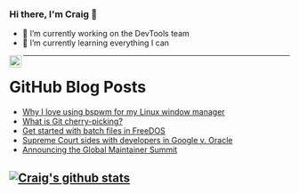 ### Hi there, I'm Craig 👋

<!--
**CraigTeelFugro/CraigTeelFugro** is a ✨ _special_ ✨ repository because its `README.md` (this file) appears on your GitHub profile.

Here are some ideas to get you started:
-->

- 🔭 I’m currently working on the DevTools team
- 🌱 I’m currently learning everything I can

[<img align="left" alt="Craig Teel | LinkedIn" width="22px" src="https://cdn.jsdelivr.net/npm/simple-icons@v3/icons/linkedin.svg" />][linkedin]

---

# GitHub Blog Posts

<!-- BLOG-POST-LIST:START -->
- [Why I love using bspwm for my Linux window manager](https://opensource.com/article/21/4/bspwm-linux)
- [What is Git cherry-picking?](https://opensource.com/article/21/4/cherry-picking-git)
- [Get started with batch files in FreeDOS](https://opensource.com/article/21/3/batch-files-freedos)
- [Supreme Court sides with developers in Google v. Oracle](https://github.blog/2021-04-06-supreme-court-sides-with-developers-in-google-v-oracle/)
- [Announcing the Global Maintainer Summit](https://github.blog/2021-04-06-announcing-the-global-maintainer-summit/)
<!-- BLOG-POST-LIST:END -->

## [![Craig's github stats](https://github-readme-stats.vercel.app/api?username=craigteelfugro)](https://github.com/anuraghazra/github-readme-stats)


[linkedin]: https://linkedin.com/in/craig-teel-b8786771
